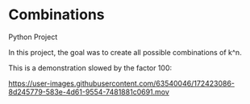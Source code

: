 # Combinations
Python Project

In this project, the goal was to create all possible combinations of k^n.

This is a demonstration slowed by the factor 100:

https://user-images.githubusercontent.com/63540046/172423086-8d245779-583e-4d61-9554-7481881c0691.mov

